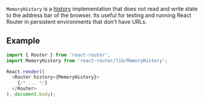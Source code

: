 `MemoryHistory` is a [history][Histories] implementation that does not
read and write state to the address bar of the browser. Its useful for
testing and running React Router in persistent environments that don't
have URLs.

Example
-------

```js
import { Router } from 'react-router';
import MemoryHistory from 'react-router/lib/MemoryHistory';

React.render((
  <Router history={MemoryHistory}>
    {/* ... */}
  </Router>
), document.body);
```



  [Histories]:#TODO

